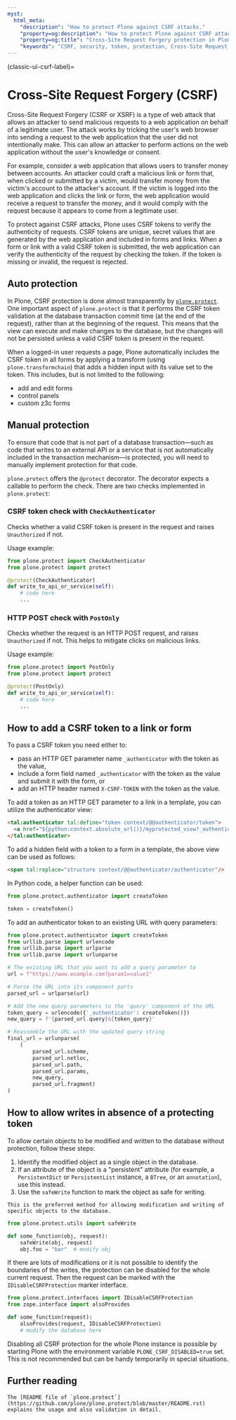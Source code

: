 ```yaml
---
myst:
  html_meta:
    "description": "How to protect Plone against CSRF attacks."
    "property=og:description": "How to protect Plone against CSRF attacks."
    "property=og:title": "Cross-Site Request Forgery protection in Plone"
    "keywords": "CSRF, security, token, protection, Cross-Site Request Forgery"
---
```


(classic-ui-csrf-label)=

# Cross-Site Request Forgery (CSRF)

Cross-Site Request Forgery (CSRF or XSRF) is a type of web attack that allows an attacker to send malicious requests to a web application on behalf of a legitimate user.
The attack works by tricking the user's web browser into sending a request to the web application that the user did not intentionally make.
This can allow an attacker to perform actions on the web application without the user's knowledge or consent.

For example, consider a web application that allows users to transfer money between accounts.
An attacker could craft a malicious link or form that, when clicked or submitted by a victim, would transfer money from the victim's account to the attacker's account.
If the victim is logged into the web application and clicks the link or form, the web application would receive a request to transfer the money, and it would comply with the request because it appears to come from a legitimate user.

To protect against CSRF attacks, Plone uses CSRF tokens to verify the authenticity of requests.
CSRF tokens are unique, secret values that are generated by the web application and included in forms and links.
When a form or link with a valid CSRF token is submitted, the web application can verify the authenticity of the request by checking the token.
If the token is missing or invalid, the request is rejected.

## Auto protection

In Plone, CSRF protection is done almost transparently by [`plone.protect`](https://pypi.org/project/plone.protect/).
One important aspect of `plone.protect` is that it performs the CSRF token validation at the database transaction commit time (at the end of the request), rather than at the beginning of the request.
This means that the view can execute and make changes to the database, but the changes will not be persisted unless a valid CSRF token is present in the request.

When a logged-in user requests a page, Plone automatically includes the CSRF token in all forms by applying a transform (using `plone.transformchain`) that adds a hidden input with its value set to the token.
This includes, but is not limited to the following:

- add and edit forms
- control panels
- custom z3c forms

## Manual protection

To ensure that code that is not part of a database transaction—such as code that writes to an external API or a service that is not automatically included in the transaction mechanism—is protected, you will need to manually implement protection for that code.

`plone.protect` offers the `@protect` decorator.
The decorator expects a callable to perform the check.
There are two checks implemented in `plone.protect`:

### CSRF token check with `CheckAuthenticator`

Checks whether a valid CSRF token is present in the request and raises `Unauthorized` if not.

Usage example:

```python
from plone.protect import CheckAuthenticator
from plone.protect import protect

@protect(CheckAuthenticator)
def write_to_api_or_service(self):
    # code here
    ...
```

### HTTP POST check with `PostOnly`

Checks whether the request is an HTTP POST request, and raises `Unauthorized` if not.
This helps to mitigate clicks on malicious links.

Usage example:

```python
from plone.protect import PostOnly
from plone.protect import protect

@protect(PostOnly)
def write_to_api_or_service(self):
    # code here
    ...
```

## How to add a CSRF token to a link or form

To pass a CSRF token you need either to:

- pass an HTTP GET parameter name `_authenticator` with the token as the value,
- include a form field named `_authenticator` with the token as the value and submit it with the form, or
- add an HTTP header named `X-CSRF-TOKEN` with the token as the value.

To add a token as an HTTP GET parameter to a link in a template, you can utilize the authenticator view:

```html
<tal:authenticator tal:define="token context/@@authenticator/token">
  <a href="${python:context.absolute_url()}/myprotected_view?_authenticator=${token}" />
</tal:authenticator>
```

To add a hidden field with a token to a form in a template, the above view can be used as follows:

```html
<span tal:replace="structure context/@@authenticator/authenticator"/>
```

In Python code, a helper function can be used:

```python
from plone.protect.authenticator import createToken

token = createToken()
```

To add an authenticator token to an existing URL with query parameters:

```python
from plone.protect.authenticator import createToken
from urllib.parse import urlencode
from urllib.parse import urlparse
from urllib.parse import urlunparse

# The existing URL that you want to add a query parameter to
url = f"https://www.example.com?param1=value1"

# Parse the URL into its component parts
parsed_url = urlparse(url)

# Add the new query parameters to the 'query' component of the URL
token_query = urlencode({'_authenticator': createToken()})
new_query = f'{parsed_url.query}&{token_query}'

# Reassemble the URL with the updated query string
final_url = urlunparse(
    (
        parsed_url.scheme,
        parsed_url.netloc,
        parsed_url.path,
        parsed_url.params,
        new_query,
        parsed_url.fragment)
)
```


## How to allow writes in absence of a protecting token

To allow certain objects to be modified and written to the database without protection, follow these steps:

1. Identify the modified object as a single object in the database.
2. If an attribute of the object is a "persistent" attribute (for example, a `PersistentDict` or `PersistentList` instance, a `BTree`, or an `annotation`), use this instead.
3. Use the `safeWrite` function to mark the object as safe for writing.

```{note}
This is the preferred method for allowing modification and writing of specific objects to the database.
```

```python
from plone.protect.utils import safeWrite

def some_function(obj, request):
    safeWrite(obj, request)
    obj.foo = "bar"  # modify obj
```

If there are lots of modifications or it is not possible to identify the boundaries of the writes, the protection can be disabled for the whole current request.
Then the request can be marked with the `IDisableCSRFProtection` marker interface.

```python
from plone.protect.interfaces import IDisableCSRFProtection
from zope.interface import alsoProvides

def some_function(request):
    alsoProvides(request, IDisableCSRFProtection)
    # modify the database here
```

Disabling all CSRF protection for the whole Plone instance is possible by starting Plone with the environment variable `PLONE_CSRF_DISABLED=true` set.
This is not recommended but can be handy temporarily in special situations.


## Further reading

```{seealso}
The [README file of `plone.protect`](https://github.com/plone/plone.protect/blob/master/README.rst) explains the usage and also validation in detail.
```
